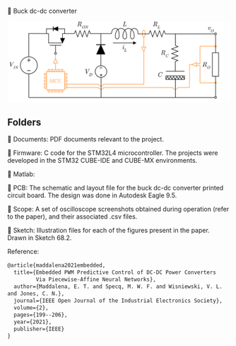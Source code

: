 
:electric_plug: Buck dc-dc converter

![alt text](https://github.com/emilioMaddalena/MPCfit/blob/master/buck/Sketch/buck.png)

## Folders

:open_file_folder: Documents: PDF documents relevant to the project.

:open_file_folder: Firmware: C code for the STM32L4 microcontroller. The projects were developed in the STM32 CUBE-IDE and CUBE-MX environments.

:open_file_folder: Matlab:

:open_file_folder: PCB: The schematic and layout file for the buck dc-dc converter printed circuit board. The design was done in Autodesk Eagle 9.5.

:open_file_folder: Scope: A set of oscilloscope screenshots obtained during operation (refer to the paper), and their associated .csv files.

:open_file_folder: Sketch: Illustration files for each of the figures present in the paper. Drawn in Sketch 68.2.


Reference:

```
@article{maddalena2021embedded,
  title={Embedded PWM Predictive Control of DC-DC Power Converters 
         Via Piecewise-Affine Neural Networks},
  author={Maddalena, E. T. and Specq, M. W. F. and Wisniewski, V. L. and Jones, C. N.},
  journal={IEEE Open Journal of the Industrial Electronics Society},
  volume={2},
  pages={199--206},
  year={2021},
  publisher={IEEE}
}
```
